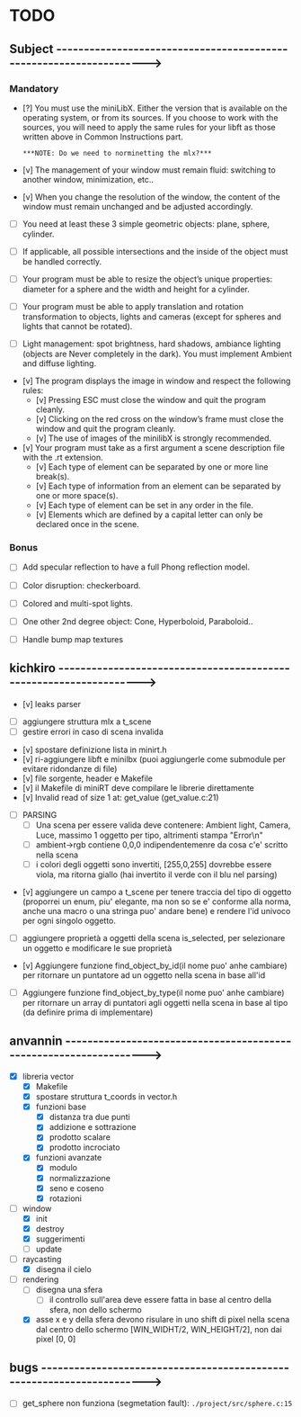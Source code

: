 # TODO

## Subject ------------------------------------------------------------------->

### Mandatory

- [?] You must use the miniLibX. Either the version that is available on the 
	  operating system, or from its sources. If you choose to work with the 
	  sources, you will need to apply the same rules for your libft as those 
	  written above in Common Instructions part.

	  ***NOTE: Do we need to norminetting the mlx?***

- [v] The management of your window must remain fluid: switching to another 
	  window, minimization, etc..

- [v] When you change the resolution of the window, the content of the window 
	  must remain unchanged and be adjusted accordingly.

- [ ] You need at least these 3 simple geometric objects: plane, sphere, 
	  cylinder.

- [ ] If applicable, all possible intersections and the inside of the object 
	  must be handled correctly.

- [ ] Your program must be able to resize the object’s unique properties: 
	  diameter for a sphere and the width and height for a cylinder.

- [ ] Your program must be able to apply translation and rotation 
      transformation to objects, lights and cameras (except for spheres and 
	  lights that cannot be rotated).

- [ ] Light management: spot brightness, hard shadows, ambiance lighting 
	  (objects are Never completely in the dark). You must implement Ambient 
	  and diffuse lighting.

- [v] The program displays the image in window and respect the following rules:
	- [v] Pressing ESC must close the window and quit the program cleanly.
	- [v] Clicking on the red cross on the window’s frame must close the window
		  and quit the program cleanly.
	- [v] The use of images of the minilibX is strongly recommended.
- [v] Your program must take as a first argument a scene description file with 
	  the .rt extension.
	- [v] Each type of element can be separated by one or more line break(s).
	- [v] Each type of information from an element can be separated by one or 
		  more space(s).
	- [v] Each type of element can be set in any order in the file.
	- [v] Elements which are defined by a capital letter can only be declared 
		  once in the scene.

### Bonus

- [ ] Add specular reflection to have a full Phong reflection model.

- [ ] Color disruption: checkerboard.

- [ ] Colored and multi-spot lights.

- [ ] One other 2nd degree object: Cone, Hyperboloid, Paraboloid..

- [ ] Handle bump map textures


## kichkiro ------------------------------------------------------------------>

- [v] leaks parser
- [ ] aggiungere struttura mlx a t_scene
- [ ] gestire errori in caso di scena invalida
- [v] spostare definizione lista in minirt.h
- [v] ri-aggiungere libft e minilbx (puoi aggiungerle come submodule per 
		evitare ridondanze di file)
- [v] file sorgente, header e Makefile
- [v] il Makefile di miniRT deve compilare le librerie direttamente
- [v] Invalid read of size 1 at: get_value (get_value.c:21)

- [ ] PARSING
	- [ ] Una scena per essere valida deve contenere: Ambient light, Camera, 
		  Luce, massimo 1 oggetto per tipo, altrimenti stampa "Error\n"
	- [ ] ambient->rgb contiene 0,0,0 indipendentemenre da cosa c'e' scritto 
		  nella scena
	- [ ] i colori degli oggetti sono invertiti, [255,0,255] dovrebbe essere 
		  viola, ma ritorna giallo (hai invertito il verde con il blu nel 
		  parsing)

- [v] aggiungere un campo a t_scene per tenere traccia del tipo di oggetto 
	  (proporrei un enum, piu' elegante, ma non so se e' conforme alla norma,
	  anche una macro o una stringa puo' andare bene) e rendere l'id univoco 
	  per ogni singolo oggetto.
- [ ] aggiungere proprietà a oggetti della scena is_selected, per selezionare 
	  un oggetto e modificare le sue proprietà
- [v] Aggiungere funzione find_object_by_id(il nome puo' anhe cambiare) per 
	  ritornare un puntatore ad un oggetto nella scena in base all'id
- [ ] Aggiungere funzione find_object_by_type(il nome puo' anhe cambiare) per 
	  ritornare un array di puntatori agli oggetti nella scena in base al 
	  tipo (da definire prima di implementare)


## anvannin ------------------------------------------------------------------>

- [x] libreria vector
	- [x] Makefile
	- [x] spostare struttura t_coords in vector.h
	- [x] funzioni base
		- [x] distanza tra due punti
		- [x] addizione e sottrazione
		- [x] prodotto scalare
		- [x] prodotto incrociato
	- [x] funzioni avanzate
		- [x] modulo
		- [x] normalizzazione
		- [x] seno e coseno
		- [x] rotazioni

- [ ] window
	- [x] init
	- [x] destroy
	- [x] suggerimenti
	- [ ] update

- [ ] raycasting
	- [x] disegna il cielo

- [ ] rendering
	- [ ] disegna una sfera
		- [ ] il controllo sull'area deve essere fatta in base al centro della 
			  sfera, non dello schermo
	- [X] asse x e y della sfera devono risulare in uno shift di pixel nella 
		  scena dal centro dello schermo [WIN_WIDHT/2, WIN_HEIGHT/2], non dai 
		  pixel [0, 0]

## bugs ---------------------------------------------------------------------->

- [ ] get_sphere non funziona (segmetation fault): `./project/src/sphere.c:15`
